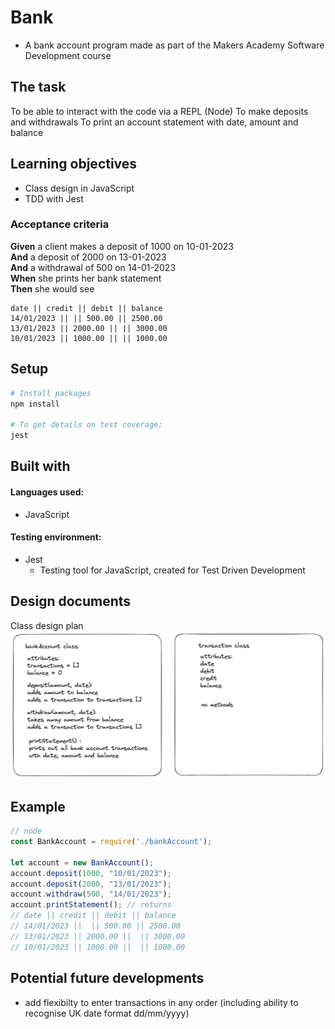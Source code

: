# Bank

- A bank account program made as part of the Makers Academy Software Development course

## The task

To be able to interact with the code via a REPL (Node)
To make deposits and withdrawals
To print an account statement with date, amount and balance

## Learning objectives

- Class design in JavaScript
- TDD with Jest

### Acceptance criteria

**Given** a client makes a deposit of 1000 on 10-01-2023  
**And** a deposit of 2000 on 13-01-2023  
**And** a withdrawal of 500 on 14-01-2023  
**When** she prints her bank statement  
**Then** she would see

```
date || credit || debit || balance
14/01/2023 || || 500.00 || 2500.00
13/01/2023 || 2000.00 || || 3000.00
10/01/2023 || 1000.00 || || 1000.00
```

## Setup

```zsh
# Install packages
npm install

# To get details on test coverage:
jest
```

## Built with

#### Languages used:

- JavaScript

#### Testing environment:

- Jest
  - Testing tool for JavaScript, created for Test Driven Development

## Design documents

Class design plan
![plan document](images/initial-bank-design.png)

## Example

```javaScript
// node
const BankAccount = require('./bankAccount');

let account = new BankAccount();
account.deposit(1000, "10/01/2023");
account.deposit(2000, "13/01/2023");
account.withdraw(500, "14/01/2023");
account.printStatement(); // returns
// date || credit || debit || balance
// 14/01/2023 ||  || 500.00 || 2500.00
// 13/01/2023 || 2000.00 ||  || 3000.00
// 10/01/2023 || 1000.00 ||  || 1000.00
```

## Potential future developments

- add flexibilty to enter transactions in any order (including ability to recognise UK date format dd/mm/yyyy)

